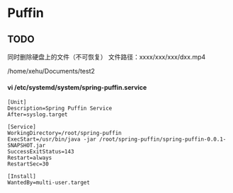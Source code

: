 # Puffin

## TODO
同时删除硬盘上的文件（不可恢复）
文件路径：xxxx/xxx/xxx/dxx.mp4

/home/xehu/Documents/test2

#### vi /etc/systemd/system/spring-puffin.service
```
[Unit]
Description=Spring Puffin Service
After=syslog.target

[Service]
WorkingDirectory=/root/spring-puffin
ExecStart=/usr/bin/java -jar /root/spring-puffin/spring-puffin-0.0.1-SNAPSHOT.jar
SuccessExitStatus=143
Restart=always
RestartSec=30

[Install]
WantedBy=multi-user.target
```